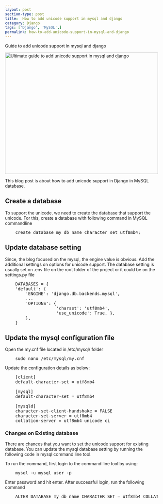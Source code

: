 ```yaml
---
layout: post
section-type: post
title:  How to add unicode support in mysql and django
category: Django
tags: ['Django', 'MySQL',]
permalink: how-to-add-unicode-support-in-mysql-and-django
---
```

Guide to add unicode support in mysql and django
<!--more-->

<section>
<img
    src="{{site.baseurl}}/img/posts/django-mysql-unicode-support.png"
    class="img-thumbnail img-rounded" height="400px" width="100%"
    title="Ultimate guide to  add unicode support in mysql and django"
    alt="Ultimate guide to  add unicode support in mysql and django">

<p>
This blog post is about how to add unicode support in Django in MySQL database.
</p>
</section> 


<section>
<h2>Create a database</h2>
<p>
    To support the unicode, we need to create the database that support the unicode. For this, create a database with
    following command in MySQL commandline
</p>
<pre class="terminal">
    create database my_db_name character set utf8mb4;
</pre>
</section>

<section>
<h2>Update database setting</h2>
<p>
   Since, the blog focused on the mysql, the engine value is obvious. Add the additional settings  on options for 
unicode support. The database setting is usually set on .env file on the root folder of the project or it could be on 
the settings.py file
</p>

<pre class="terminal">
    DATABASES = {
    'default': {
        'ENGINE': 'django.db.backends.mysql',
        ...
        'OPTIONS': {
                    'charset': 'utf8mb4',
                    'use_unicode': True, },
        },
    }
</pre>
</section>

<section>
<h2>Update the mysql configuration file</h2>
<p>Open the <span class="important">my.cnf</span> file located in  <span class="important">/etc/mysql/</span> folder</p>
<pre class="terminal">
    sudo nano /etc/mysql/my.cnf
</pre>
</section>

<section>
<p>Update the configuration details as below:</p>

<pre class="terminal">
    [client]
    default-character-set = utf8mb4
    
    [mysql]
    default-character-set = utf8mb4
    
    [mysqld]
    character-set-client-handshake = FALSE
    character-set-server = utf8mb4
    collation-server = utf8mb4_unicode_ci
</pre>
</section>

<section>
<h3>Changes on Existing database</h3>
<p>There are chances that you want to set the unicode support for existing database. You can update the mysql database 
setting by running the following code in mysql command line tool.
</p>

<p>To run the command, first login to the command line tool by using: </p>
<pre class="terminal">
    mysql -u mysql_user -p
</pre>

<p>Enter password and hit enter. After successful login, run the following command</p>
<pre class="terminal">
    ALTER DATABASE my_db_name CHARACTER SET = utf8mb4 COLLATE utf8mb4_unicode_ci;
</pre>
</section>


